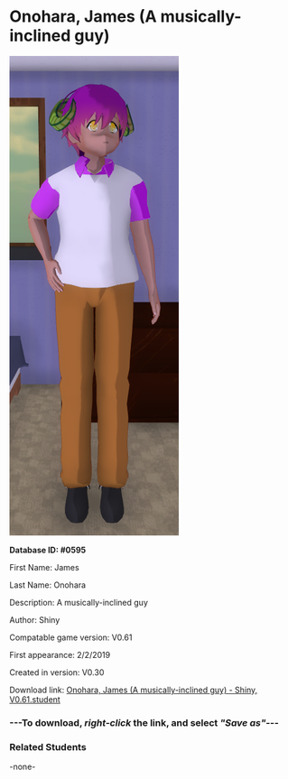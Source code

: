 # Onohara, James (A musically-inclined guy)

<img src="../../Files/Images/Onohara, James (A musically-inclined guy).png" title="Onohara, James (A musically-inclined guy) - Shiny, V0.61">

**Database ID: #0595**

First Name: James

Last Name: Onohara

Description: A musically-inclined guy

Author: Shiny

Compatable game version: V0.61

First appearance: 2/2/2019

Created in version: V0.30

Download link: <a href="https://raw.githubusercontent.com/Arbiter1223/Daigaku-Gurashi-Custom-Students/master/Files/Student%20Files/Onohara%2C%20James%20(A%20musically-inclined%20guy)%20-%20Shiny%2C%20V0.61.student">Onohara, James (A musically-inclined guy) - Shiny, V0.61.student</a>

### ---**To download, _right-click_ the link, and select _"Save as"_**---

### Related Students

-none-
